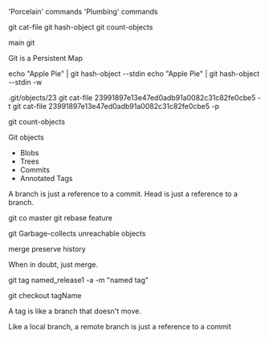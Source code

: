 'Porcelain' commands
'Plumbing' commands

git cat-file
git hash-object
git count-objects

main git

Git is a Persistent Map

echo "Apple Pie" | git hash-object --stdin
echo "Apple Pie" | git hash-object --stdin -w


.git/objects/23
git cat-file 23991897e13e47ed0adb91a0082c31c82fe0cbe5 -t 
git cat-file 23991897e13e47ed0adb91a0082c31c82fe0cbe5 -p


git count-objects

Git objects

+ Blobs
+ Trees
+ Commits
+ Annotated Tags

A branch is just a reference to a commit.
Head is just a reference to a branch.


git co master
git rebase feature

git Garbage-collects unreachable objects

merge preserve history


When in doubt, just merge.

git tag named_release1  -a -m "named tag"

git checkout tagName

A tag is like a branch that doesn't move.

Like a local branch, a remote branch is just a reference to a commit



